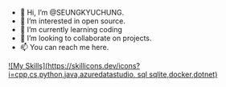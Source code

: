 - 👋 Hi, I’m @SEUNGKYUCHUNG.
- 👀 I’m interested in open source.
- 🌱 I’m currently learning coding
- 💞️ I’m looking to collaborate on projects.
- 📫 You can reach me here.

[![My Skills](https://skillicons.dev/icons?i=cpp,cs,python,java,azuredatastudio, sql sqlite,docker,dotnet)](https://skillicons.dev)

